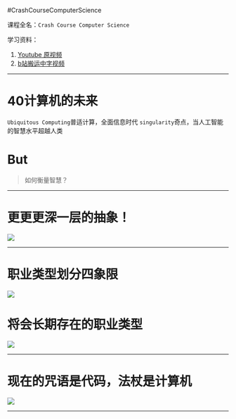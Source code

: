 #CrashCourseComputerScience

课程全名：`Crash Course Computer Science`

学习资料：
1. [Youtube 原视频](https://www.youtube.com/playlist?list=PL8dPuuaLjXtNlUrzyH5r6jN9ulI)
2. [b站搬运中字视频](https://www.bilibili.com/video/BV1EW411u7th/?spm_id_from=333.337.search-card.all.click&vd_source=c57c36d9ae6e8a5b4aa47ed2ea11202f)

---

# 40计算机的未来

`Ubiquitous Computing`普适计算，全面信息时代
`singularity`奇点，当人工智能的智慧水平超越人类

# But

>如何衡量智慧？

---
# 更更更深一层的抽象！
![](image-20240719112640698.png)

---

# 职业类型划分四象限

![](image-20240719121651696.png)

# 将会长期存在的职业类型

![](image-20240719115546619.png)

---

# 现在的咒语是代码，法杖是计算机
![](image-20240719115110541.png)

---
<!-- 2024年7月19日12:48:27 -->